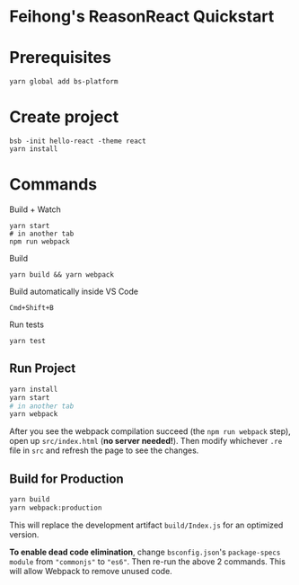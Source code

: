 # Feihong's ReasonReact Quickstart

# Prerequisites

    yarn global add bs-platform

# Create project

    bsb -init hello-react -theme react
    yarn install

# Commands

Build + Watch

    yarn start
    # in another tab
    npm run webpack

Build

    yarn build && yarn webpack

Build automatically inside VS Code

    Cmd+Shift+B

Run tests

    yarn test


## Run Project

```sh
yarn install
yarn start
# in another tab
yarn webpack
```

After you see the webpack compilation succeed (the `npm run webpack` step), open up `src/index.html` (**no server needed!**). Then modify whichever `.re` file in `src` and refresh the page to see the changes.


## Build for Production

```sh
yarn build
yarn webpack:production
```

This will replace the development artifact `build/Index.js` for an optimized version.

**To enable dead code elimination**, change `bsconfig.json`'s `package-specs` `module` from `"commonjs"` to `"es6"`. Then re-run the above 2 commands. This will allow Webpack to remove unused code.

